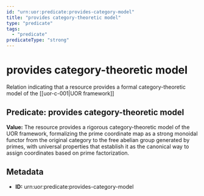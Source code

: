 ```yaml
---
id: "urn:uor:predicate:provides-category-model"
title: "provides category-theoretic model"
type: "predicate"
tags:
  - "predicate"
predicateType: "strong"
---
```


# provides category-theoretic model

Relation indicating that a resource provides a formal category-theoretic model of the [[uor-c-001|UOR framework]]

## Predicate: provides category-theoretic model

**Value:** The resource provides a rigorous category-theoretic model of the UOR framework, formalizing the prime coordinate map as a strong monoidal functor from the original category to the free abelian group generated by primes, with universal properties that establish it as the canonical way to assign coordinates based on prime factorization.

## Metadata

- **ID:** urn:uor:predicate:provides-category-model
